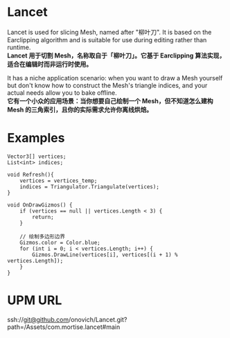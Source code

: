 # Lancet
Lancet is used for slicing Mesh, named after "柳叶刀". It is based on the Earclipping algorithm and is suitable for use during editing rather than runtime.<br/>
**Lancet 用于切割 Mesh，名称取自于「柳叶刀」。它基于 Earclipping 算法实现，适合在编辑时而非运行时使用。**

It has a niche application scenario: when you want to draw a Mesh yourself but don't know how to construct the Mesh's triangle indices, and your actual needs allow you to bake offline.<br/>
**它有一个小众的应用场景：当你想要自己绘制一个 Mesh，但不知道怎么建构 Mesh 的三角索引，且你的实际需求允许你离线烘焙。**

# Examples
```
Vector3[] vertices;
List<int> indices;

void Refresh(){
    vertices = vertices_temp;
    indices = Triangulator.Triangulate(vertices);
}

void OnDrawGizmos() {
    if (vertices == null || vertices.Length < 3) {
        return;
    }

    // 绘制多边形边界
    Gizmos.color = Color.blue;
    for (int i = 0; i < vertices.Length; i++) {
        Gizmos.DrawLine(vertices[i], vertices[(i + 1) % vertices.Length]);
    }
}
```

# UPM URL
ssh://git@github.com/onovich/Lancet.git?path=/Assets/com.mortise.lancet#main
